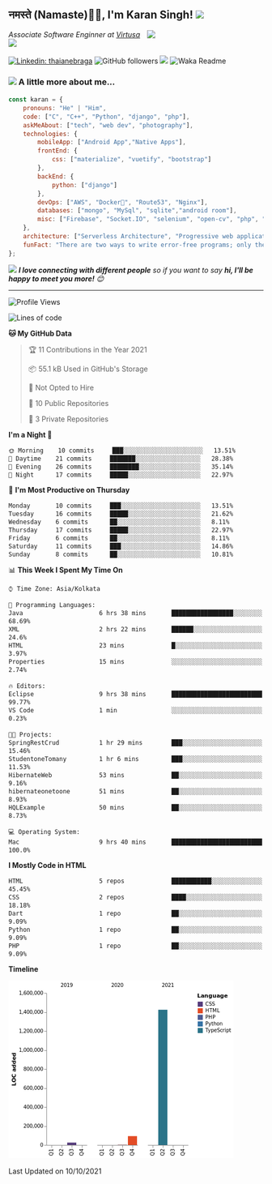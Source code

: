 <h2>नमस्ते (Namaste)🙏🏻, I'm Karan Singh! <img src="https://media.giphy.com/media/12oufCB0MyZ1Go/giphy.gif" width="50"></h2>
<img align='right' src="https://media.giphy.com/media/M9gbBd9nbDrOTu1Mqx/giphy.gif" width="230">
<p><em>Associate Software Enginner at <a href="https://www.srmist.edu.in/">Virtusa</a><img src="https://media.giphy.com/media/WUlplcMpOCEmTGBtBW/giphy.gif" width="30"> 
</em></p>


[![Linkedin: thaianebraga](https://img.shields.io/badge/-karan-blue?style=flat-square&logo=Linkedin&logoColor=white&link=https://www.linkedin.com/in/karan-singh-376204160/)](https://www.linkedin.com/in/karan-singh-376204160/)
![GitHub followers](https://img.shields.io/github/followers/karan06126?label=Follow&style=social)
![](https://visitor-badge.glitch.me/badge?page_id=karan06126.karan06126)
![Waka Readme](https://github.com/karan06126/karan06126/workflows/Waka%20Readme/badge.svg)

### <img src="https://media.giphy.com/media/VgCDAzcKvsR6OM0uWg/giphy.gif" width="50"> A little more about me...  

```javascript
const karan = {
    pronouns: "He" | "Him",
    code: ["C", "C++", "Python", "django", "php"],
    askMeAbout: ["tech", "web dev", "photography"],
    technologies: {
        mobileApp: ["Android App","Native Apps"],
        frontEnd: {
            css: ["materialize", "vuetify", "bootstrap"]
        },
        backEnd: {
            python: ["django"]
        },
        devOps: ["AWS", "Docker🐳", "Route53", "Nginx"],
        databases: ["mongo", "MySql", "sqlite","android room"],
        misc: ["Firebase", "Socket.IO", "selenium", "open-cv", "php", "SuiteApp"]
    },
    architecture: ["Serverless Architecture", "Progressive web applications", "Single page applications"],
    funFact: "There are two ways to write error-free programs; only the third one works"
};
```

<img src="https://media.giphy.com/media/LnQjpWaON8nhr21vNW/giphy.gif" width="60"> <em><b>I love connecting with different people</b> so if you want to say <b>hi, I'll be happy to meet you more!</b> 😊</em>

---

<!--START_SECTION:waka-->
![Profile Views](http://img.shields.io/badge/Profile%20Views-11-blue)

![Lines of code](https://img.shields.io/badge/From%20Hello%20World%20I%27ve%20Written-1.5%20million%20lines%20of%20code-blue)

**🐱 My GitHub Data** 

> 🏆 11 Contributions in the Year 2021
 > 
> 📦 55.1 kB Used in GitHub's Storage 
 > 
> 🚫 Not Opted to Hire
 > 
> 📜 10 Public Repositories 
 > 
> 🔑 3 Private Repositories  
 > 
**I'm a Night 🦉** 

```text
🌞 Morning    10 commits     ███░░░░░░░░░░░░░░░░░░░░░░   13.51% 
🌆 Daytime    21 commits     ███████░░░░░░░░░░░░░░░░░░   28.38% 
🌃 Evening    26 commits     ████████░░░░░░░░░░░░░░░░░   35.14% 
🌙 Night      17 commits     █████░░░░░░░░░░░░░░░░░░░░   22.97%

```
📅 **I'm Most Productive on Thursday** 

```text
Monday       10 commits     ███░░░░░░░░░░░░░░░░░░░░░░   13.51% 
Tuesday      16 commits     █████░░░░░░░░░░░░░░░░░░░░   21.62% 
Wednesday    6 commits      ██░░░░░░░░░░░░░░░░░░░░░░░   8.11% 
Thursday     17 commits     █████░░░░░░░░░░░░░░░░░░░░   22.97% 
Friday       6 commits      ██░░░░░░░░░░░░░░░░░░░░░░░   8.11% 
Saturday     11 commits     ███░░░░░░░░░░░░░░░░░░░░░░   14.86% 
Sunday       8 commits      ██░░░░░░░░░░░░░░░░░░░░░░░   10.81%

```


📊 **This Week I Spent My Time On** 

```text
⌚︎ Time Zone: Asia/Kolkata

💬 Programming Languages: 
Java                     6 hrs 38 mins       █████████████████░░░░░░░░   68.69% 
XML                      2 hrs 22 mins       ██████░░░░░░░░░░░░░░░░░░░   24.6% 
HTML                     23 mins             █░░░░░░░░░░░░░░░░░░░░░░░░   3.97% 
Properties               15 mins             ░░░░░░░░░░░░░░░░░░░░░░░░░   2.74%

🔥 Editors: 
Eclipse                  9 hrs 38 mins       █████████████████████████   99.77% 
VS Code                  1 min               ░░░░░░░░░░░░░░░░░░░░░░░░░   0.23%

🐱‍💻 Projects: 
SpringRestCrud           1 hr 29 mins        ███░░░░░░░░░░░░░░░░░░░░░░   15.46% 
StudentoneTomany         1 hr 6 mins         ███░░░░░░░░░░░░░░░░░░░░░░   11.53% 
HibernateWeb             53 mins             ██░░░░░░░░░░░░░░░░░░░░░░░   9.16% 
hibernateonetoone        51 mins             ██░░░░░░░░░░░░░░░░░░░░░░░   8.93% 
HQLExample               50 mins             ██░░░░░░░░░░░░░░░░░░░░░░░   8.73%

💻 Operating System: 
Mac                      9 hrs 40 mins       █████████████████████████   100.0%

```

**I Mostly Code in HTML** 

```text
HTML                     5 repos             ███████████░░░░░░░░░░░░░░   45.45% 
CSS                      2 repos             ████░░░░░░░░░░░░░░░░░░░░░   18.18% 
Dart                     1 repo              ██░░░░░░░░░░░░░░░░░░░░░░░   9.09% 
Python                   1 repo              ██░░░░░░░░░░░░░░░░░░░░░░░   9.09% 
PHP                      1 repo              ██░░░░░░░░░░░░░░░░░░░░░░░   9.09%

```


**Timeline**

![Chart not found](https://raw.githubusercontent.com/karan06126/karan06126/master/charts/bar_graph.png) 


 Last Updated on 10/10/2021
<!--END_SECTION:waka-->
